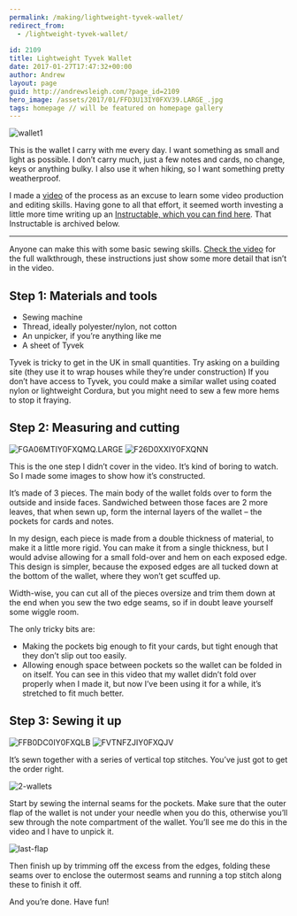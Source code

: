 ```yaml
---
permalink: /making/lightweight-tyvek-wallet/
redirect_from:
  - /lightweight-tyvek-wallet/
  
id: 2109
title: Lightweight Tyvek Wallet
date: 2017-01-27T17:47:32+00:00
author: Andrew
layout: page
guid: http://andrewsleigh.com/?page_id=2109
hero_image: /assets/2017/01/FFD3U13IY0FXV39.LARGE_.jpg
tags: homepage // will be featured on homepage gallery
---
```

<img class="aligncenter size-full wp-image-2111" src="/assets/2017/01/FFD3U13IY0FXV39.LARGE_.jpg" alt="wallet1"     />

This is the wallet I carry with me every day. I want something as small and light as possible. I don&#8217;t carry much, just a few notes and cards, no change, keys or anything bulky. I also use it when hiking, so I want something pretty weatherproof.

<!--more-->


I made a [video](https://www.youtube.com/watch?v=LxPW30B7g60) of the process as an excuse to learn some video production and editing skills. Having gone to all that effort, it seemed worth investing a little more time writing up an [Instructable, which you can find here](http://www.instructables.com/id/How-to-Make-a-Tyvek-Wallet/). That Instructable is archived below.


* * *

Anyone can make this with some basic sewing skills. [Check the video](https://www.youtube.com/watch?v=LxPW30B7g60) for the full walkthrough, these instructions just show some more detail that isn&#8217;t in the video.

## Step 1: Materials and tools

  * Sewing machine
  * Thread, ideally polyester/nylon, not cotton
  * An unpicker, if you&#8217;re anything like me
  * A sheet of Tyvek

Tyvek is tricky to get in the UK in small quantities. Try asking on a building site (they use it to wrap houses while they&#8217;re under construction) If you don&#8217;t have access to Tyvek, you could make a similar wallet using coated nylon or lightweight Cordura, but you might need to sew a few more hems to stop it fraying.

## Step 2: Measuring and cutting

<img class="aligncenter size-full wp-image-2112" src="/assets/2017/01/FGA06MTIY0FXQMQ.LARGE_.jpg" alt="FGA06MTIY0FXQMQ.LARGE"     />

<img class="aligncenter size-full wp-image-2113" src="/assets/2017/01/F26D0XXIY0FXQNN.png" alt="F26D0XXIY0FXQNN"     />

This is the one step I didn&#8217;t cover in the video. It&#8217;s kind of boring to watch. So I made some images to show how it&#8217;s constructed.

It&#8217;s made of 3 pieces. The main body of the wallet folds over to form the outside and inside faces. Sandwiched between those faces are 2 more leaves, that when sewn up, form the internal layers of the wallet – the pockets for cards and notes.

In my design, each piece is made from a double thickness of material, to make it a little more rigid. You can make it from a single thickness, but I would advise allowing for a small fold-over and hem on each exposed edge. This design is simpler, because the exposed edges are all tucked down at the bottom of the wallet, where they won&#8217;t get scuffed up.

Width-wise, you can cut all of the pieces oversize and trim them down at the end when you sew the two edge seams, so if in doubt leave yourself some wiggle room.

The only tricky bits are:

  * Making the pockets big enough to fit your cards, but tight enough that they don&#8217;t slip out too easily.
  * Allowing enough space between pockets so the wallet can be folded in on itself. You can see in this video that my wallet didn&#8217;t fold over properly when I made it, but now I&#8217;ve been using it for a while, it&#8217;s stretched to fit much better.

## Step 3: Sewing it up

<img class="aligncenter size-full wp-image-2114" src="/assets/2017/01/FFB0DC0IY0FXQLB.png" alt="FFB0DC0IY0FXQLB"     />

<img class="aligncenter size-full wp-image-2115" src="/assets/2017/01/FVTNFZJIY0FXQJV.png" alt="FVTNFZJIY0FXQJV"     />

It&#8217;s sewn together with a series of vertical top stitches. You&#8217;ve just got to get the order right.

<img class="aligncenter size-full wp-image-2117" src="/assets/2017/01/2-wallets.jpg" alt="2-wallets"     />

Start by sewing the internal seams for the pockets. Make sure that the outer flap of the wallet is not under your needle when you do this, otherwise you&#8217;ll sew through the note compartment of the wallet. You&#8217;ll see me do this in the video and I have to unpick it.

<img class="aligncenter size-full wp-image-2116" src="/assets/2017/01/last-flap.jpg" alt="last-flap"     />

Then finish up by trimming off the excess from the edges, folding these seams over to enclose the outermost seams and running a top stitch along these to finish it off.

And you&#8217;re done. Have fun!